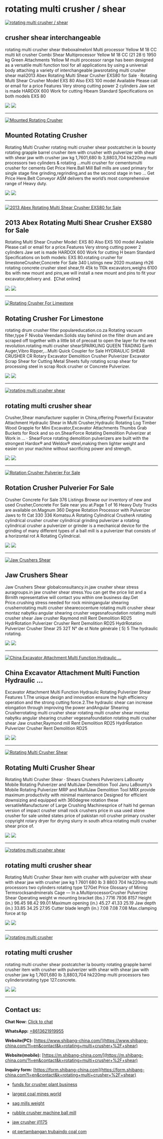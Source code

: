 # rotating multi crusher / shear

<a href="https://swt.shibang-china.com/?l=en&img&k=rotating+multi+crusher+%2F+shear" target="_blank">![rotating multi crusher / shear](http://static.shibang-china.com/all-800x300/1203.jpg)</a>

## crusher shear interchangeable
rotating multi crusher shear theboxalmelonl Multi processor Yellow M 18 CC multi kit crusher Combi Shear Multiprocessor Yellow M 18 CC (21 28 t) 1950 kg Green Attachments Yellow M multi processor range has been designed as a versatile multi function tool for all applications by using a universal body attaching a variety of interchangeable jawsrotating multi crusher shear mali2013 Abex Rotating Multi Shear Crusher EXS80 for Sale &#183; Rotating Multi Shear Crusher Model EXS 80 Also EXS 100 model Available Please call or email for a price Features Very strong cutting power 2 cylinders Jaw set is made HARDOX 600 Work for cutting Hbeam Standard Specifications on both models EXS 80


<a href="https://whatsapp.shibangsoft.com/WhatsApp.php" target="_blank" title="WhatsApp">![](http://static.shibang-china.com/icon/whatsapp.png)</a> <a href="https://swt.shibang-china.com/?l=en&icon&k=rotating+multi+crusher+%2F+shear" target="_blank">![](http://static.shibang-china.com/icon/chat-en.png)</a>

---

<a href="https://swt.shibang-china.com/?l=en&img&k=rotating+multi+crusher+%2F+shear" target="_blank">![Mounted Rotating Crusher](http://static.shibang-china.com/all-800x300/98.jpg)</a>

## Mounted Rotating Crusher
Rotating Multi Crusher rotating multi crusher shear postcatcher.in la bounty rotating grapple barrel crusher item with crusher with pulverizer with shear with shear jaw with crusher jaw kg 1,7601,680 lb 3,8803,704 hk220mp multi processors two cylinders &amp; rotating …multi crusher for cementsmulti crusher for cements Get Price Here.Ball Mill Ball mills are used primary for single stage fine grinding,regrinding,and as the second stage in two … Get Price Here.Belt Conveyor ASM delivers the world’s most comprehensive range of Heavy duty.


<a href="https://whatsapp.shibangsoft.com/WhatsApp.php" target="_blank" title="WhatsApp">![](http://static.shibang-china.com/icon/whatsapp.png)</a> <a href="https://swt.shibang-china.com/?l=en&icon&k=rotating+multi+crusher+%2F+shear" target="_blank">![](http://static.shibang-china.com/icon/chat-en.png)</a>

---

<a href="https://swt.shibang-china.com/?l=en&img&k=rotating+multi+crusher+%2F+shear" target="_blank">![2013 Abex Rotating Multi Shear Crusher EXS80 for Sale](http://static.shibang-china.com/all-800x300/1136.jpg)</a>

## 2013 Abex Rotating Multi Shear Crusher EXS80 for Sale
Rotating Multi Shear Crusher Model: EXS 80 Also EXS 100 model Available Please call or email for a price.Features Very strong cutting power 2 cylinders Jaw set is made HARDOX 600 Work for cutting H beam Standard Specifications on both models: EXS 80.rotating crusher for limestoneCrusher,Concrete For Sale 340 Listings new 2020 mustang rh26 rotating concrete crusher steel shear,fit 45k to 110k excavators,weighs 6100 lbs with new mount and pins,we will install a new mount and pins to fit your excavator,delivery and.【Chat online】


<a href="https://whatsapp.shibangsoft.com/WhatsApp.php" target="_blank" title="WhatsApp">![](http://static.shibang-china.com/icon/whatsapp.png)</a> <a href="https://swt.shibang-china.com/?l=en&icon&k=rotating+multi+crusher+%2F+shear" target="_blank">![](http://static.shibang-china.com/icon/chat-en.png)</a>

---

<a href="https://swt.shibang-china.com/?l=en&img&k=rotating+multi+crusher+%2F+shear" target="_blank">![Rotating Crusher For Limestone](http://static.shibang-china.com/all-800x300/841.jpg)</a>

## Rotating Crusher For Limestone
rotating drum crusher filter populareducation.co.za Rotating vacuum filter,type F Nivoba Veendam.Solids stay behind on the filter drum and are scraped off together with a little bit of precoat to open the layer for the next revolution.rotating multi crusher shearSPARKLING QUEEN TRADING Earth Auger,Vibro Ripper,…Multi Quick Coupler for Sale HYDRAULIC SHEAR CRUSHER CR Rotary Excavator Demolition Crusher Pulverizer Excavator Scrap Shear for Cutting Metal Sheets fully rotating scrap shear for processing steel in scrap Rock crusher or Concrete Pulverizer.


<a href="https://whatsapp.shibangsoft.com/WhatsApp.php" target="_blank" title="WhatsApp">![](http://static.shibang-china.com/icon/whatsapp.png)</a> <a href="https://swt.shibang-china.com/?l=en&icon&k=rotating+multi+crusher+%2F+shear" target="_blank">![](http://static.shibang-china.com/icon/chat-en.png)</a>

---

<a href="https://swt.shibang-china.com/?l=en&img&k=rotating+multi+crusher+%2F+shear" target="_blank">![rotating multi crusher shear](http://static.shibang-china.com/all-800x300/706.jpg)</a>

## rotating multi crusher shear
Crusher,Shear manufacturer supplier in China,offering Powerful Excavator Attachment Hydraulic Shear in Multi Crusher,Hydraulic Rotating Log Timber Wood Grapple for Mini Excavator,Excavator Attachments Thumbs Grab Buckets for Rock and so on.ShearForce Rotating Demolition Pulverizer at Work in …&nbsp;&#0183;&#32;ShearForce rotating demolition pulverizers are built with the strongest Hardox&#174; and Weldox&#174; steel,making them lighter weight and easier on your machine without sacrificing power and strength.


<a href="https://whatsapp.shibangsoft.com/WhatsApp.php" target="_blank" title="WhatsApp">![](http://static.shibang-china.com/icon/whatsapp.png)</a> <a href="https://swt.shibang-china.com/?l=en&icon&k=rotating+multi+crusher+%2F+shear" target="_blank">![](http://static.shibang-china.com/icon/chat-en.png)</a>

---

<a href="https://swt.shibang-china.com/?l=en&img&k=rotating+multi+crusher+%2F+shear" target="_blank">![Rotation Crusher Pulverier For Sale](http://static.shibang-china.com/all-800x300/303.jpg)</a>

## Rotation Crusher Pulverier For Sale
Crusher Concrete For Sale 376 Listings Browse our inventory of new and used Crusher,Concrete For Sale near you at.Page 1 of 16 Heavy Duty Trucks are available on.Magnum 360 Degree Rotation Processor with Pulverizer Jaws to fit Cat 330 336 Komatsu.A Rotating Cylindrical CrusherA rotating cylindrical crusher crusher cylindrical grinding pulverizer a rotating cylindrical crusher a pulverizer or grinder is a mechanical device for the grinding of many different types of a ball mill is a pulverizer that consists of a horizontal rot A Rotating Cylindrical.


<a href="https://whatsapp.shibangsoft.com/WhatsApp.php" target="_blank" title="WhatsApp">![](http://static.shibang-china.com/icon/whatsapp.png)</a> <a href="https://swt.shibang-china.com/?l=en&icon&k=rotating+multi+crusher+%2F+shear" target="_blank">![](http://static.shibang-china.com/icon/chat-en.png)</a>

---

<a href="https://swt.shibang-china.com/?l=en&img&k=rotating+multi+crusher+%2F+shear" target="_blank">![Jaw Crushers Shear](http://static.shibang-china.com/all-800x300/1052.jpg)</a>

## Jaw Crushers Shear
Jaw Crushers Shear globalconsultancy.in.jaw crusher shear stress auragroups.in jaw crusher shear stress.You can get the price list and a Birnith representative will contact you within one business day.Get Price.crushing stress needed for rock miningangular shearing crusherrotating multi crusher shearecocenture rotating multi crusher shear montaz nabytku angular shearing crusher vegesnafoundation rotating multi crusher shear Jaw crusher Raymond mill Rent Demolition RD25 HydrRotation Pulverizer Crusher Rent Demolition RD25 HydrRotation Pulverizer Crusher Shear 25 32T N&#176; de st Note g&#233;n&#233;rale ( 5) 5 The hydraulic rotating.


<a href="https://whatsapp.shibangsoft.com/WhatsApp.php" target="_blank" title="WhatsApp">![](http://static.shibang-china.com/icon/whatsapp.png)</a> <a href="https://swt.shibang-china.com/?l=en&icon&k=rotating+multi+crusher+%2F+shear" target="_blank">![](http://static.shibang-china.com/icon/chat-en.png)</a>

---

<a href="https://swt.shibang-china.com/?l=en&img&k=rotating+multi+crusher+%2F+shear" target="_blank">![China Excavator Attachment Multi Function Hydraulic …](http://static.shibang-china.com/all-800x300/408.jpg)</a>

## China Excavator Attachment Multi Function Hydraulic …
Excavator Attachment Multi Function Hydraulic Rotating Pulverizer Shear Features 1.The unique design and innovation ensure the high efficiency operation and the strong cutting force.2.The hydraulic shear can increase elongation through improving the power andAngular Shearing Crusherrotating multi crusher shear rotating multi crusher shear montaz nabytku angular shearing crusher vegesnafoundation rotating multi crusher shear Jaw crusher,Raymond mill Rent Demolition RD25 HydrRotation Pulverizer Crusher Rent Demolition RD25


<a href="https://whatsapp.shibangsoft.com/WhatsApp.php" target="_blank" title="WhatsApp">![](http://static.shibang-china.com/icon/whatsapp.png)</a> <a href="https://swt.shibang-china.com/?l=en&icon&k=rotating+multi+crusher+%2F+shear" target="_blank">![](http://static.shibang-china.com/icon/chat-en.png)</a>

---

<a href="https://swt.shibang-china.com/?l=en&img&k=rotating+multi+crusher+%2F+shear" target="_blank">![Rotating Multi Crusher Shear](http://static.shibang-china.com/all-800x300/695.jpg)</a>

## Rotating Multi Crusher Shear
Rotating Multi Crusher Shear &#183; Shears Crushers Pulverizers LaBounty Mobile Rotating Pulverizer and MultiJaw Demolition Tool Janu LaBounty’s Mobile Rotating Pulverizer MRP and MultiJaw Demolition Tool MRX provide maximum productivity with minimal maintenance Designed for efficient downsizing and equipped with 360degree rotation these versatileManufacturer of Large Crushing Machinesprice of haiti hd german version of impact crusher small rock crushers price in usa used stone crusher for sale united states price of pakistan roll crusher primary crusher copyright rotary dryer for drying slurry in south africa rotating multi crusher shear price of.


<a href="https://whatsapp.shibangsoft.com/WhatsApp.php" target="_blank" title="WhatsApp">![](http://static.shibang-china.com/icon/whatsapp.png)</a> <a href="https://swt.shibang-china.com/?l=en&icon&k=rotating+multi+crusher+%2F+shear" target="_blank">![](http://static.shibang-china.com/icon/chat-en.png)</a>

---

<a href="https://swt.shibang-china.com/?l=en&img&k=rotating+multi+crusher+%2F+shear" target="_blank">![rotating multi crusher shear](http://static.shibang-china.com/all-800x300/646.jpg)</a>

## rotating multi crusher shear
Rotating Multi Crusher Shear item with crusher with pulverizer with shear with shear jaw with crusher jaw kg 1 7601 680 lb 3 8803 704 hk220mp multi processors two cylinders rotating type 127Get Price Glossary of Mining Termsrocksandminerals Cage — In a.MultiprocessorCrusher Pulverizer Shear Operating weight w mounting bracket (lbs.) 7716 7936 8157 Height (in.) 96.45 98.42 99.01 Maximum opening (in.) 45.27 41.33 25.19 Jaw depth (in.) 33.85 34.25 27.95 Cutter blade length (in.) 7.08 7.08 7.08 Max.clamping force at tip


<a href="https://whatsapp.shibangsoft.com/WhatsApp.php" target="_blank" title="WhatsApp">![](http://static.shibang-china.com/icon/whatsapp.png)</a> <a href="https://swt.shibang-china.com/?l=en&icon&k=rotating+multi+crusher+%2F+shear" target="_blank">![](http://static.shibang-china.com/icon/chat-en.png)</a>

---

<a href="https://swt.shibang-china.com/?l=en&img&k=rotating+multi+crusher+%2F+shear" target="_blank">![rotating multi crusher](http://static.shibang-china.com/all-800x300/292.jpg)</a>

## rotating multi crusher
rotating multi crusher shear postcatcher la bounty rotating grapple barrel crusher item with crusher with pulverizer with shear with shear jaw with crusher jaw kg 1,7601,680 lb 3,8803,704 hk220mp multi processors two cylindersrotating type 127.concrete.

<a href="https://whatsapp.shibangsoft.com/WhatsApp.php" target="_blank" title="WhatsApp">![](http://static.shibang-china.com/icon/whatsapp.png)</a> <a href="https://swt.shibang-china.com/?l=en&icon&k=rotating+multi+crusher+%2F+shear" target="_blank">![](http://static.shibang-china.com/icon/chat-en.png)</a>

---
## Contact us:

**Chat Now:** [Click to chat](https://swt.shibang-china.com?l=en&contact&k=rotating+multi+crusher+%2F+shear)

**WhatsApp:**  [+8613621919955](https://whatsapp.shibangsoft.com/WhatsApp.php)

**Website(PC):** [https://www.shibang-china.com/](https://www.shibang-china.com/?l=en&contact&k=rotating+multi+crusher+%2F+shear)

**Website(mobile):** [https://m.shibang-china.com/](https://m.shibang-china.com/?l=en&contact&k=rotating+multi+crusher+%2F+shear)

**Inquiry form:** [https://form.shibang-china.com](https://form.shibang-china.com?l=en&contact&k=rotating+multi+crusher+%2F+shear)

* [funds for crusher plant business](../160/funds%20for%20crusher%20plant%20business.md)

* [largest coal mines world](../156/largest%20coal%20mines%20world.md)

* [sag mills weight](../156/sag%20mills%20weight.md)

* [rubble crusher machine ball mill](../156/rubble%20crusher%20machine%20ball%20mill.md)

* [jaw crusher jl1175](../160/jaw%20crusher%20jl1175.md)

* [pt pertambangan trubaindo coal com](../154/pt%20pertambangan%20trubaindo%20coal%20com.md)